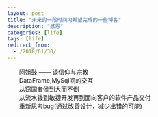 ```yaml
---
layout: post
title: "未来的一段时间内希望完成的一些博客"
description: "感恩"
categories: [life]
tags: [life]
redirect_from:
  - /2018/01/30/
---
```

&emsp;&emsp;阿姐鼓 —— 谈信仰与宗教  
&emsp;&emsp;DataFrame,MySql间的交互  
&emsp;&emsp;从窃国者侯到大而不倒  
&emsp;&emsp;从流水钱到敏捷开发再到面向客户的软件产品交付  
&emsp;&emsp;重新思考bug(通过改善设计，减少出错的可能)  
